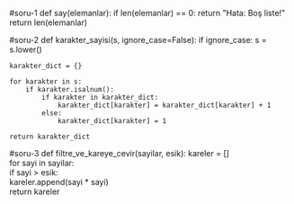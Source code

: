 #soru-1
def say(elemanlar):
    if len(elemanlar) == 0:
        return "Hata: Boş liste!"
    return len(elemanlar)

#soru-2
def karakter_sayisi(s, ignore_case=False):
    if ignore_case:
        s = s.lower()
    
    karakter_dict = {}

    for karakter in s:
        if karakter.isalnum():  
            if karakter in karakter_dict:
                karakter_dict[karakter] = karakter_dict[karakter] + 1
            else:
                karakter_dict[karakter] = 1
    
    return karakter_dict

#soru-3
def filtre_ve_kareye_cevir(sayilar, esik):
    kareler = []  
    for sayi in sayilar:  
        if sayi > esik:  
            kareler.append(sayi * sayi)  
    return kareler  
